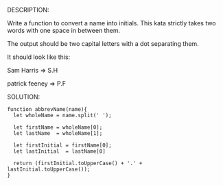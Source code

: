 DESCRIPTION:

Write a function to convert a name into initials. This kata strictly takes two words with one space in between them.

The output should be two capital letters with a dot separating them.

It should look like this:

Sam Harris => S.H

patrick feeney => P.F

SOLUTION:
```
function abbrevName(name){
  let wholeName = name.split(' ');
  
  let firstName = wholeName[0];
  let lastName  = wholeName[1];
  
  let firstInitial = firstName[0];
  let lastInitial  = lastName[0]
  
  return (firstInitial.toUpperCase() + '.' + lastInitial.toUpperCase());
}
```
